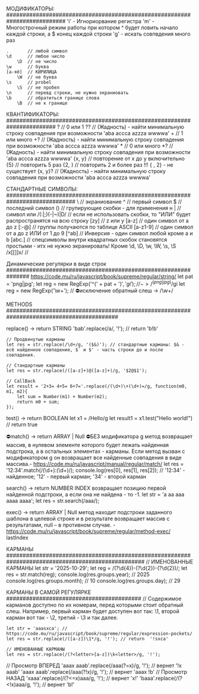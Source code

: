 МОДИФИКАТОРЫ: ##########################################################################
    'i' - Игнориорвание регистра 
    'm' - Многострочный режим работы при котором ^ будет ловить начало каждой строки, а $ конец каждой строки
    'g' - искать совпвдения много раз
    
    .       // любой символ
    \d      // любое число
        \D  // не число
    \w      // буква
    [а-яё]  // КИРИЛИЦА
        \W  // не буква
    \s      // probel
        \S  // не пробел
    \n      // перевд строки, не нужно экраниовать 
    \b      // обратиться границе слова
        \B  // не к границе
КВАНТИФИКАТОРЫ: #######################################################################
    ? // 0 или 1
        ?? // (Жадность) - найти минимальную строку совпадения при возможности 'aba accca azzza wwwwa'
    + // 1 или много
        +? // (Жадность) - найти минимальную строку совпадения при возможности 'aba accca azzza wwwwa'
    * // 0 или много
        *? // (Жадность) - найти минимальную строку совпадения при возможности 'aba accca azzza wwwwa'
    {x, y} // повторение от x до y включительно
        {5} // повторить 5 раз
        {2, } // повторить 2 и более раз !!! { , 2} - не существует
        {x, y}? // (Жадность) - найти минимальную строку совпадения при возможности 'aba accca azzza wwwwa'
    
СТАНДАРТНЫЕ СИМВОЛЫ: #############################################################################
    \ // экраниование
    ^ // первый символ
    $ // последний символ
    () // групирующие скобки - для применения н
    | // символ или
        /(:|;)(-|~)|D/ // если не использовать скобки, то "ИЛИ" будет распространятся на всю строку
    [zy] // z или y
        [a-z] // один символ от a до z
            [:-@] //  группы получаются по таблице ASCII
        [a-z1-9] // один символ от a до z ИЛИ от 1 до 9
        [^ab] // Инверсия - один символ любой кроме a и b
        [abc.] // спецсимволы внутри квадратных скобок становятся простыми - итх не нужно экранировать! Кроме  \d, \D, \w, \W, \s, \S
        /x[\[\]]x/ // 



Динамические регулярки в виде строк ###############################################################
    https://code.mu/ru/javascript/book/supreme/regular/string/
    let pat = 'png|jpg';
    let reg = new RegExp('^(' + pat + ')$', 'gi'); // -> /^(png|jpg)$/gi
        let reg = new RegExp('\\w+'); // ⛔исключение обратный слеш -> /\w+/



METHODS ##########################################################################################

replace() -> return STRING
    'bab'.replace(/а/, '!'); // return 'b!b'

    // Продвинутые карманы 
    let res = str.replace(/\d+/g, '($&)'); // стандартные карманы: $& - всё найденное совпадение, $` и $' - часть строки до и после совпадения. 
    
    // Стандартные карманы
    let res = str.replace(/([a-z]+)@([a-z]+)/g, '$2@$1');

    // CallBack
    let result = '2+3= 4+5= 6+7='.replace(/(\d+)\+(\d+)=/g, function(m0, m1, m2){
        let sum = Number(m1) + Number(m2); 
        return m0 + sum; 
    });

test() -> return BOOLEAN
    let x1 = /Hello/g
    let result1 = x1.test("Hello world!") // return true

⛔match() -> return ARRAY | Null
    ⛔БЕЗ модификатора g метод возвращает массив, в нулевом элементе которого будет лежать найденная подстрока, а в остальных элементах - карманы. Если метод вызван с модификатором g он возвращает все найденные совпадения в виде массива.- https://code.mu/ru/javascript/manual/regular/match/
    let res = '12:34'.match(/(\d+):(\d+)/);
    console.log(res[0], res[1], res[2]); // '12:34' - найденное; '12' - первый карман; '34' - второй карман



search() -> return NUMBER INDEX
    возвращает позицию первой найденной подстроки, а если она не найдена - то -1.
    let str = 'a aa aaa aaaa aaaa';
    let res = str.search(/aaa/);

exec() -> return ARRAY | Null
    метод находит подстроки заданного шаблона в целевой строке и в результате возвращает массив с результатами, null – в противном случае. - https://code.mu/ru/javascript/book/supreme/regular/method-exec/
    lastIndex 



КАРМАНЫ ##################################################################################################
// ИМЕНОВАННЫЕ КАРМАНЫ
    let str = '2025-10-29';
    let reg = /(?<year>\d{4})-(?<month>\d{2})-(?<day>\d{2})/;
    let res = str.match(reg);
        console.log(res.groups.year);  // 2025
        console.log(res.groups.month); // 10
        console.log(res.groups.day);   // 29


КАРМАНЫ В САМОЙ РЕГУЛЯРКЕ #########################################
// Содержимое карманов доступно по их номерам, перед которыми стоит обратный слеш. Например, первый карман будет доступен вот так: \1, второй карман вот так - \2, третий - \3 и так далее.

    let str = 'aaasxca'; // https://code.mu/ru/javascript/book/supreme/regular/expression-pockets/
    let res = str.replace(/([a-z])\1*/g, '!'); // return  '!sxca'

    // ИМЕНОВАННЫЕ КАРМАНЫ
    let res = str.replace(/(?<letter>[a-z])\k<letter>/g, '!');



// Просмотр ВПЕРЕД
    'aaax aaab'.replace(/aaa(?=x)/g, '!'); // вернет '!x aaab'
    'aaax aaab'.replace(/aaa(?!x)/g, '!'); // вернет 'aaax !b'
// Просмотр НАЗАД
    'xaaa'.replace(/(?<=x)aaa/g, '!'); // вернет 'x!'
    'baaa'.replace(/(?<!x)aaa/g, '!'); // вернет 'b!'